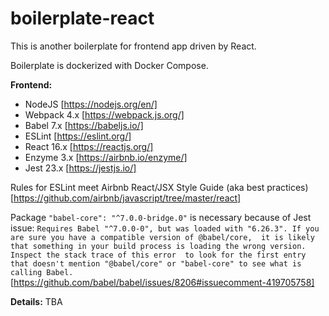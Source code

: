 # boilerplate-react

This is another boilerplate for frontend app driven by React.

Boilerplate is dockerized with Docker Compose.

**Frontend:**
- NodeJS [https://nodejs.org/en/]
- Webpack 4.x [https://webpack.js.org/]
- Babel 7.x [https://babeljs.io/]
- ESLint [https://eslint.org/]
- React 16.x [https://reactjs.org/]
- Enzyme 3.x [https://airbnb.io/enzyme/]
- Jest 23.x [https://jestjs.io/]

Rules for ESLint meet Airbnb React/JSX Style Guide (aka best practices) 
[https://github.com/airbnb/javascript/tree/master/react]

Package `"babel-core": "^7.0.0-bridge.0"` is necessary because of Jest issue:
`Requires Babel "^7.0.0-0", but was loaded with "6.26.3". If you are sure you have a compatible version of @babel/core, 
it is likely that something in your build process is loading the wrong version. Inspect the stack trace of this error 
to look for the first entry that doesn't mention "@babel/core" or "babel-core" to see what is calling Babel.`
[https://github.com/babel/babel/issues/8206#issuecomment-419705758]

**Details:**
TBA
